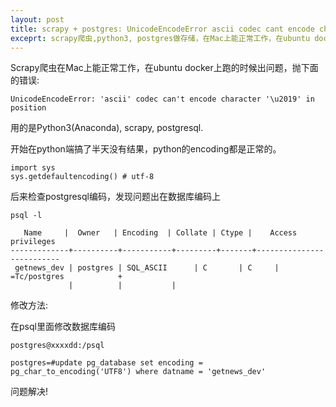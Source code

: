 ```yaml
---
layout: post
title: scrapy + postgres: UnicodeEncodeError ascii codec cant encode character \u2019 
exceprt: scrapy爬虫,python3, postgres做存储，在Mac上能正常工作，在ubuntu docker上抛错: UnicodeEncodeError: 'ascii' codec can't encode character '\u2019' in position
---
```


Scrapy爬虫在Mac上能正常工作，在ubuntu docker上跑的时候出问题，抛下面的错误:

~~~
UnicodeEncodeError: 'ascii' codec can't encode character '\u2019' in position
~~~

用的是Python3(Anaconda), scrapy, postgresql.


开始在python端搞了半天没有结果，python的encoding都是正常的。

~~~
import sys
sys.getdefaultencoding() # utf-8
~~~


后来检查postgresql编码，发现问题出在数据库编码上

~~~
psql -l

   Name     |  Owner   | Encoding  | Collate | Ctype |    Access privileges
-------------+----------+-----------+---------+-------+--------------------------
 getnews_dev | postgres | SQL_ASCII      | C       | C     | =Tc/postgres            +
             |          |           |         
~~~


修改方法:

在psql里面修改数据库编码

~~~
postgres@xxxxdd:/psql

postgres=#update pg_database set encoding = pg_char_to_encoding('UTF8') where datname = 'getnews_dev'
~~~

问题解决!
